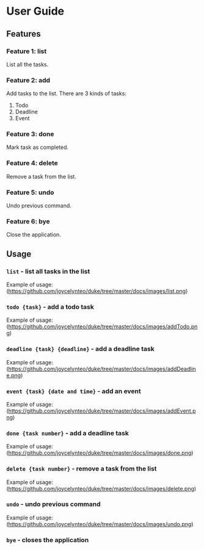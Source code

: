 # User Guide

## Features 

### Feature 1: list
List all the tasks.
### Feature 2: add
Add tasks to the list. There are 3 kinds of tasks:
1. Todo
2. Deadline
3. Event
### Feature 3: done
Mark task as completed.
### Feature 4: delete
Remove a task from the list.
### Feature 5: undo
Undo previous command.
### Feature 6: bye
Close the application.

## Usage

### `list` - list all tasks in the list

Example of usage: 
(https://github.com/joycelynteo/duke/tree/master/docs/images/list.png)

### `todo {task}` - add a todo task

Example of usage: 
(https://github.com/joycelynteo/duke/tree/master/docs/images/addTodo.png)

### `deadline {task} {deadline}` - add a deadline task

Example of usage: 
(https://github.com/joycelynteo/duke/tree/master/docs/images/addDeadline.png)

### `event {task} {date and time}` - add an event

Example of usage: 
(https://github.com/joycelynteo/duke/tree/master/docs/images/addEvent.png)

### `done {task number}` - add a deadline task

Example of usage: 
(https://github.com/joycelynteo/duke/tree/master/docs/images/done.png)

### `delete {task number}` - remove a task from the list

Example of usage: 
(https://github.com/joycelynteo/duke/tree/master/docs/images/delete.png)

### `undo` - undo previous command

Example of usage: 
(https://github.com/joycelynteo/duke/tree/master/docs/images/undo.png)

### `bye` - closes the application

